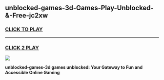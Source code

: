 
## unblocked-games-3d-Games-Play-Unblocked-&-Free-jc2xw
<h3>
<a href="https://premium76.site?title=unblocked-games-3d&ref=24A">CLICK TO PLAY</a></h3>
<hr>

<h3>
<a href="https://premium76.site?title=unblocked-games-3d&ref=24A">CLICK 2 PLAY</a>
  
</h3>

<a href="https://premium76.site?title=unblocked-games-3d&ref=24A"><img src="https://clearcache.store/games.png"></a>


**unblocked-games-3d games unblocked: Your Gateway to Fun and Accessible Online Gaming**
